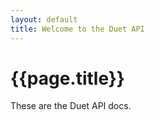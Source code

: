 ```yaml
---
layout: default
title: Welcome to the Duet API
---
```

# {{page.title}}

These are the Duet API docs.